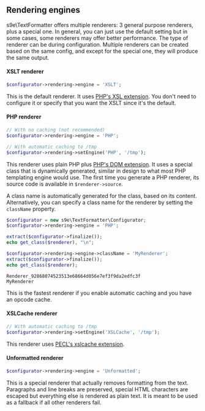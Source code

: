 ## Rendering engines

s9e\TextFormatter offers multiple renderers: 3 general purpose renderers, plus a special one. In general, you can just use the default setting but in some cases, some renderers may offer better performance. The type of renderer can be during configuration. Multiple renderers can be created based on the same config, and except for the special one, they will produce the same output.

#### XSLT renderer

```php
$configurator->rendering->engine = 'XSLT';
```

This is the default renderer. It uses [PHP's XSL extension](http://php.net/manual/en/book.xsl.php). You don't need to configure it or specify that you want the XSLT since it's the default.

#### PHP renderer

```php
// With no caching (not recommended)
$configurator->rendering->engine = 'PHP';

// With automatic caching to /tmp
$configurator->rendering->setEngine('PHP', '/tmp');
```

This renderer uses plain PHP plus [PHP's DOM extension](http://www.php.net/manual/en/book.dom.php). It uses a special class that is dynamically generated, similar in design to what most PHP templating engine would use. The first time you generate a PHP renderer, its source code is available in `$renderer->source`.

A class name is automatically generated for the class, based on its content. Alternatively, you can specify a class name for the renderer by setting the `className` property.

```php
$configurator = new s9e\TextFormatter\Configurator;
$configurator->rendering->engine = 'PHP';

extract($configurator->finalize());
echo get_class($renderer), "\n";

$configurator->rendering->engine->className = 'MyRenderer';
extract($configurator->finalize());
echo get_class($renderer);
```
```
Renderer_92868074523513e68664d056e7ef3f9da2edfc3f
MyRenderer
```

This is the fastest renderer if you enable automatic caching and you have an opcode cache.

#### XSLCache renderer

```php
// With automatic caching to /tmp
$configurator->rendering->setEngine('XSLCache', '/tmp');
```

This renderer uses [PECL's xslcache extension](http://pecl.php.net/package/xslcache).

#### Unformatted renderer

```php
$configurator->rendering->engine = 'Unformatted';
```

This is a special renderer that actually removes formatting from the text. Paragraphs and line breaks are preserved, special HTML characters are escaped but everything else is rendered as plain text. It is meant to be used as a fallback if all other renderers fail.
